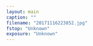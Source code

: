 ```yaml
---
layout: main
caption: ""
filename: "20171116223852.jpg"
fstop: "Unknown"
exposure: "Unknown"
---
```

